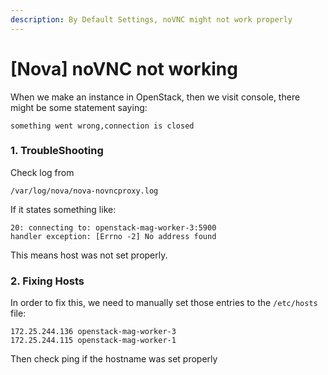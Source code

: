 ```yaml
---
description: By Default Settings, noVNC might not work properly
---
```


# \[Nova] noVNC not working

When we make an instance in OpenStack, then we visit console, there might be some statement saying:

```
something went wrong,connection is closed
```

### 1. TroubleShooting

Check log from

```
/var/log/nova/nova-novncproxy.log
```

If it states something like:

```
20: connecting to: openstack-mag-worker-3:5900
handler exception: [Errno -2] No address found
```

This means host was not set properly.&#x20;

### 2. Fixing Hosts

In order to fix this, we need to manually set those entries to the `/etc/hosts` file:

```
172.25.244.136 openstack-mag-worker-3
172.25.244.115 openstack-mag-worker-1
```

Then check ping if the hostname was set properly


